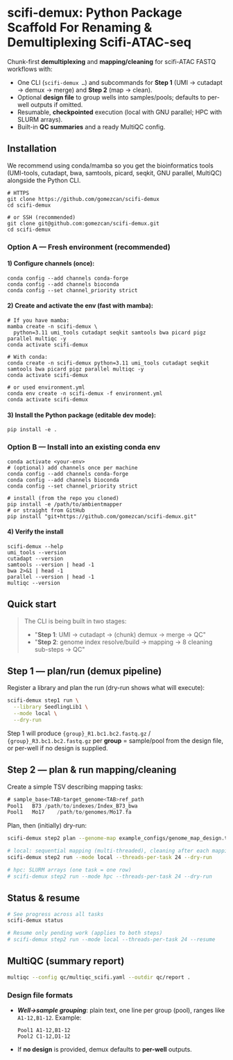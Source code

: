 # scifi-demux: Python Package Scaffold For Renaming & Demultiplexing Scifi-ATAC-seq

Chunk-first **demultiplexing** and **mapping/cleaning** for scifi-ATAC FASTQ workflows with:

- One CLI (```scifi-demux …```) and subcommands for **Step 1** (UMI → cutadapt → demux → merge) and **Step 2** (map → clean).
- Optional **design file** to group wells into samples/pools; defaults to per-well outputs if omitted.
- Resumable, **checkpointed** execution (local with GNU parallel; HPC with SLURM arrays).
- Built-in **QC summaries** and a ready MultiQC config.

## Installation

We recommend using conda/mamba so you get the bioinformatics tools (UMI-tools, cutadapt, bwa, samtools, picard, seqkit, GNU parallel, MultiQC) alongside the Python CLI.

```
# HTTPS
git clone https://github.com/gomezcan/scifi-demux
cd scifi-demux
```

```
# or SSH (recommended)
git clone git@github.com:gomezcan/scifi-demux.git
cd scifi-demux
```

### Option A — Fresh environment (recommended)

#### 1) Configure channels (once):

```
conda config --add channels conda-forge
conda config --add channels bioconda
conda config --set channel_priority strict
```

#### 2) Create and activate the env (fast with mamba):

```
# If you have mamba:
mamba create -n scifi-demux \
  python=3.11 umi_tools cutadapt seqkit samtools bwa picard pigz parallel multiqc -y
conda activate scifi-demux
```

```
# With conda:
conda create -n scifi-demux python=3.11 umi_tools cutadapt seqkit samtools bwa picard pigz parallel multiqc -y
conda activate scifi-demux
```

```
# or used environment.yml
conda env create -n scifi-demux -f environment.yml
conda activate scifi-demux
```

#### 3) Install the Python package (editable dev mode):

```
pip install -e .
```

### Option B — Install into an existing conda env
```
conda activate <your-env>
# (optional) add channels once per machine
conda config --add channels conda-forge
conda config --add channels bioconda
conda config --set channel_priority strict

# install (from the repo you cloned)
pip install -e /path/to/ambientmapper
# or straight from GitHub
pip install "git+https://github.com/gomezcan/scifi-demux.git"
```

#### 4) Verify the install
```
scifi-demux --help
umi_tools --version
cutadapt --version
samtools --version | head -1
bwa 2>&1 | head -1
parallel --version | head -1
multiqc --version
```


## Quick start

> The CLI is being built in two stages:
>  - "**Step 1**: UMI → cutadapt → (chunk) demux → merge → QC"
>  - "**Step 2**: genome index resolve/build → mapping → 8 cleaning sub-steps → QC"


## Step 1 — plan/run (demux pipeline)
Register a library and plan the run (dry-run shows what will execute):

```bash
scifi-demux step1 run \
  --library SeedlingLib1 \
  --mode local \
  --dry-run
```

Step 1 will produce `{group}_R1.bc1.bc2.fastq.gz` / `{group}_R3.bc1.bc2.fastq.gz` per **group** = sample/pool from the design file, or per-well if no design is supplied.

## Step 2 — plan & run mapping/cleaning
Create a simple TSV describing mapping tasks:
```swift
# sample_base<TAB>target_genome<TAB>ref_path
Pool1	B73	/path/to/indexes/Index_B73_bwa
Pool1	Mo17	/path/to/genomes/Mo17.fa
```

Plan, then (initially) dry-run:

```bash
scifi-demux step2 plan --genome-map example_configs/genome_map_design.tsv

# local: sequential mapping (multi-threaded), cleaning after each mapping
scifi-demux step2 run --mode local --threads-per-task 24 --dry-run

# hpc: SLURM arrays (one task = one row)
# scifi-demux step2 run --mode hpc --threads-per-task 24 --dry-run
```

## Status & resume
```bash
# See progress across all tasks
scifi-demux status

# Resume only pending work (applies to both steps)
# scifi-demux step2 run --mode local --threads-per-task 24 --resume
```

## MultiQC (summary report)
```bash
multiqc --config qc/multiqc_scifi.yaml --outdir qc/report .
```

### Design file formats
- ***Well→sample grouping***: plain text, one line per group (pool), ranges like `A1-12,B1-12`.
  Example:
  ```ngnix
  Pool1	A1-12,B1-12
  Pool2	C1-12,D1-12
  ```
- If **no design** is provided, demux defaults to **per-well** outputs. 


